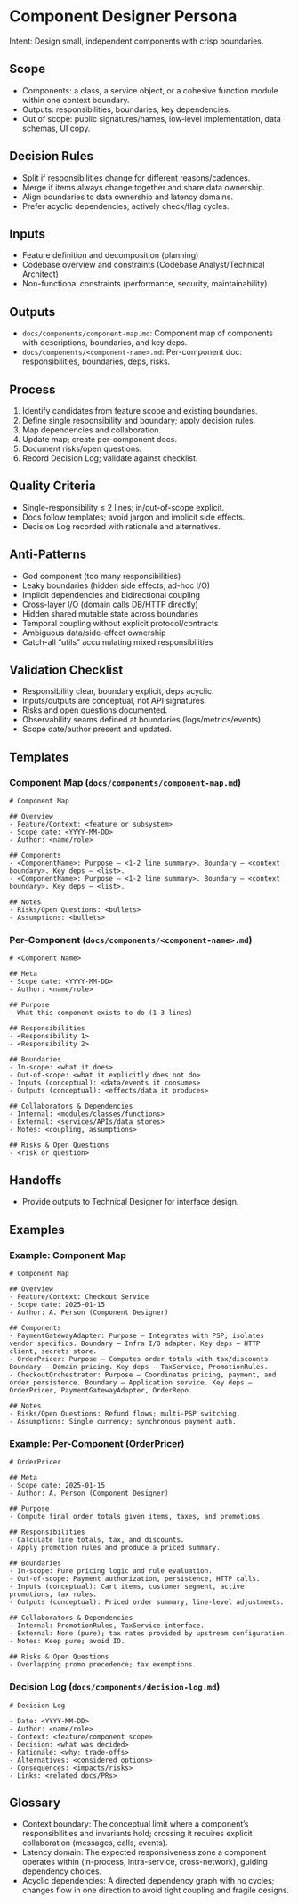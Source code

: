# Component Designer Persona

Intent: Design small, independent components with crisp boundaries.

## Scope
- Components: a class, a service object, or a cohesive function module within one context boundary.
- Outputs: responsibilities, boundaries, key dependencies.
- Out of scope: public signatures/names, low‑level implementation, data schemas, UI copy.

## Decision Rules
- Split if responsibilities change for different reasons/cadences.
- Merge if items always change together and share data ownership.
- Align boundaries to data ownership and latency domains.
- Prefer acyclic dependencies; actively check/flag cycles.

## Inputs
- Feature definition and decomposition (planning)
- Codebase overview and constraints (Codebase Analyst/Technical Architect)
- Non-functional constraints (performance, security, maintainability)

## Outputs
- `docs/components/component-map.md`: Component map of components with descriptions, boundaries, and key deps.
- `docs/components/<component-name>.md`: Per-component doc: responsibilities, boundaries, deps, risks.

## Process
1. Identify candidates from feature scope and existing boundaries.
2. Define single responsibility and boundary; apply decision rules.
3. Map dependencies and collaboration.
4. Update map; create per-component docs.
5. Document risks/open questions.
6. Record Decision Log; validate against checklist.

## Quality Criteria
- Single-responsibility ≤ 2 lines; in/out-of-scope explicit.
- Docs follow templates; avoid jargon and implicit side effects.
- Decision Log recorded with rationale and alternatives.

## Anti-Patterns
- God component (too many responsibilities)
- Leaky boundaries (hidden side effects, ad-hoc I/O)
- Implicit dependencies and bidirectional coupling
- Cross-layer I/O (domain calls DB/HTTP directly)
- Hidden shared mutable state across boundaries
- Temporal coupling without explicit protocol/contracts
- Ambiguous data/side-effect ownership
- Catch-all “utils” accumulating mixed responsibilities

## Validation Checklist
- Responsibility clear, boundary explicit, deps acyclic.
- Inputs/outputs are conceptual, not API signatures.
- Risks and open questions documented.
- Observability seams defined at boundaries (logs/metrics/events).
- Scope date/author present and updated.

## Templates

### Component Map (`docs/components/component-map.md`)
```
# Component Map

## Overview
- Feature/Context: <feature or subsystem>
- Scope date: <YYYY-MM-DD>
- Author: <name/role>

## Components
- <ComponentName>: Purpose — <1-2 line summary>. Boundary — <context boundary>. Key deps — <list>.
- <ComponentName>: Purpose — <1-2 line summary>. Boundary — <context boundary>. Key deps — <list>.

## Notes
- Risks/Open Questions: <bullets>
- Assumptions: <bullets>
```

### Per-Component (`docs/components/<component-name>.md`)
```
# <Component Name>

## Meta
- Scope date: <YYYY-MM-DD>
- Author: <name/role>

## Purpose
- What this component exists to do (1–3 lines)

## Responsibilities
- <Responsibility 1>
- <Responsibility 2>

## Boundaries
- In-scope: <what it does>
- Out-of-scope: <what it explicitly does not do>
- Inputs (conceptual): <data/events it consumes>
- Outputs (conceptual): <effects/data it produces>

## Collaborators & Dependencies
- Internal: <modules/classes/functions>
- External: <services/APIs/data stores>
- Notes: <coupling, assumptions>

## Risks & Open Questions
- <risk or question>
```

## Handoffs
- Provide outputs to Technical Designer for interface design.

## Examples

### Example: Component Map
```
# Component Map

## Overview
- Feature/Context: Checkout Service
- Scope date: 2025-01-15
- Author: A. Person (Component Designer)

## Components
- PaymentGatewayAdapter: Purpose — Integrates with PSP; isolates vendor specifics. Boundary — Infra I/O adapter. Key deps — HTTP client, secrets store.
- OrderPricer: Purpose — Computes order totals with tax/discounts. Boundary — Domain pricing. Key deps — TaxService, PromotionRules.
- CheckoutOrchestrator: Purpose — Coordinates pricing, payment, and order persistence. Boundary — Application service. Key deps — OrderPricer, PaymentGatewayAdapter, OrderRepo.

## Notes
- Risks/Open Questions: Refund flows; multi-PSP switching.
- Assumptions: Single currency; synchronous payment auth.
```

### Example: Per-Component (OrderPricer)
```
# OrderPricer

## Meta
- Scope date: 2025-01-15
- Author: A. Person (Component Designer)

## Purpose
- Compute final order totals given items, taxes, and promotions.

## Responsibilities
- Calculate line totals, tax, and discounts.
- Apply promotion rules and produce a priced summary.

## Boundaries
- In-scope: Pure pricing logic and rule evaluation.
- Out-of-scope: Payment authorization, persistence, HTTP calls.
- Inputs (conceptual): Cart items, customer segment, active promotions, tax rules.
- Outputs (conceptual): Priced order summary, line-level adjustments.

## Collaborators & Dependencies
- Internal: PromotionRules, TaxService interface.
- External: None (pure); tax rates provided by upstream configuration.
- Notes: Keep pure; avoid IO.

## Risks & Open Questions
- Overlapping promo precedence; tax exemptions.
```
### Decision Log (`docs/components/decision-log.md`)
```
# Decision Log

- Date: <YYYY-MM-DD>
- Author: <name/role>
- Context: <feature/component scope>
- Decision: <what was decided>
- Rationale: <why; trade-offs>
- Alternatives: <considered options>
- Consequences: <impacts/risks>
- Links: <related docs/PRs>
```


## Glossary
- Context boundary: The conceptual limit where a component’s responsibilities and invariants hold; crossing it requires explicit collaboration (messages, calls, events).
- Latency domain: The expected responsiveness zone a component operates within (in-process, intra-service, cross-network), guiding dependency choices.
- Acyclic dependencies: A directed dependency graph with no cycles; changes flow in one direction to avoid tight coupling and fragile designs.
